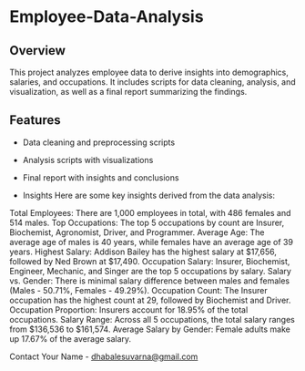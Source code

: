 # Employee-Data-Analysis

## Overview
This project analyzes employee data to derive insights into demographics, salaries, and occupations. It includes scripts for data cleaning, analysis, and visualization, as well as a final report summarizing the findings.

## Features
- Data cleaning and preprocessing scripts
- Analysis scripts with visualizations
- Final report with insights and conclusions

- Insights
Here are some key insights derived from the data analysis:

Total Employees: There are 1,000 employees in total, with 486 females and 514 males.
Top Occupations: The top 5 occupations by count are Insurer, Biochemist, Agronomist, Driver, and Programmer.
Average Age: The average age of males is 40 years, while females have an average age of 39 years.
Highest Salary: Addison Bailey has the highest salary at $17,656, followed by Ned Brown at $17,490.
Occupation Salary: Insurer, Biochemist, Engineer, Mechanic, and Singer are the top 5 occupations by salary.
Salary vs. Gender: There is minimal salary difference between males and females (Males - 50.71%, Females - 49.29%).
Occupation Count: The Insurer occupation has the highest count at 29, followed by Biochemist and Driver.
Occupation Proportion: Insurers account for 18.95% of the total occupations.
Salary Range: Across all 5 occupations, the total salary ranges from $136,536 to $161,574.
Average Salary by Gender: Female adults make up 17.67% of the average salary.

Contact
Your Name - dhabalesuvarna@gmail.com
